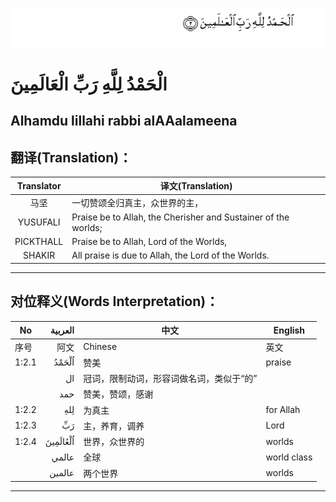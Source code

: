 ![001:002](images/001_002.gif)

#  الْحَمْدُ لِلَّهِ رَبِّ الْعَالَمِينَ 

## Alhamdu lillahi rabbi alAAalameena

## 翻译(Translation)：

| Translator | 译文(Translation)                                            |
| :--------: | ------------------------------------------------------------ |
|    马坚    | 一切赞颂全归真主，众世界的主，                               |
|  YUSUFALI  | Praise be to Allah, the Cherisher and Sustainer of the worlds; |
| PICKTHALL  | Praise be to Allah, Lord of the Worlds,                      |
|   SHAKIR   | All praise is due to Allah, the Lord of the Worlds.          |

---

## 对位释义(Words Interpretation)：

| No    |  العربية | 中文                                     | English     |
| ----- | -------: | ---------------------------------------- | ----------- |
| 序号  |     阿文 | Chinese                                  | 英文        |
| 1:2.1 |    اُلْحَمْدُ | 赞美                                     | praise      |
|       |       ال | 冠词，限制动词，形容词做名词，类似于“的” |             |
|       |      حمد | 赞美，赞颂，感谢                         |             |
| 1:2.2 |      لِلهِ | 为真主                                   | for Allah   |
| 1:2.3 |       رَبِّ | 主，养育，调养                           | Lord        |
| 1:2.4 | اُلْعَٰالَمِينَ | 世界，众世界的                           | worlds      |
|       |    عالمي | 全球                                     | world class |
|       |   عالمين | 两个世界                                 | worlds      |

---
